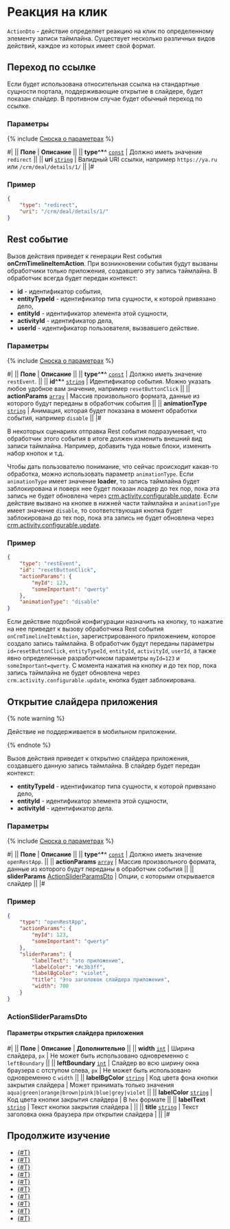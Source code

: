 # Реакция на клик

`ActionDto` - действие определяет реакцию на клик по определенному элементу записи таймлайна. Существует несколько различных видов действий, каждое из которых имеет свой формат.

## Переход по ссылке

Если будет использована относительная ссылка на стандартные сущности портала, поддерживающие открытие в слайдере, будет показан слайдер. В противном случае будет обычный переход по ссылке.

### Параметры

{% include [Сноска о параметрах](../../../../../../_includes/required.md) %}

#|
|| **Поле** | **Описание** ||
|| **type^*^**
[`const`](../../../../data-types.md) | Должно иметь значение `redirect` ||
|| **uri**
[`string`](../../../../data-types.md) | Валидный URI ссылки, например `https://ya.ru` или `/crm/deal/details/1/` ||
|#

### Пример

```json
{
    "type": "redirect",
    "uri": "/crm/deal/details/1/"
}
```

## Rest событие

Вызов действия приведет к генерации Rest события **onCrmTimelineItemAction**. При возникновении события будут вызваны обработчики только приложения, создавшего эту запись таймлайна. В обработчик всегда будет передан контекст:

- **id** - идентификатор события,
- **entityTypeId** - идентификатор типа сущности, к которой привязано дело,
- **entityId** - идентификатор элемента этой сущности,
- **activityId** - идентификатор дела,
- **userId** - идентификатор пользователя, вызвавшего действие.

### Параметры

{% include [Сноска о параметрах](../../../../../../_includes/required.md) %}

#|
|| **Поле** | **Описание** ||
|| **type^*^**
[`const`](../../../../data-types.md) | Должно иметь значение `restEvent`. ||
|| **id^*^**
[`string`](../../../../data-types.md) | Идентификатор события. Можно указать любое удобное вам значение, например `resetButtonClick` ||
|| **actionParams**
[`array`](../../../../data-types.md) | Массив произвольного формата, данные из которого будут переданы в обработчик события ||
|| **animationType**
[`string`](../../../../data-types.md) | Анимация, которая будет показана в момент обработки события, например `disable` ||
|#

В некоторых сценариях отправка Rest события подразумевает, что обработчик этого события в итоге должен изменить внешний вид записи таймлайна. Например, добавить туда новые блоки, изменить набор кнопок и т.д.

Чтобы дать пользователю понимание, что сейчас происходит какая-то обработка, можно использовать параметр `animationType`. Если `animationType` имеет значение **loader**, то запись таймлайна будет заблокирована и поверх нее будет показан лоадер до тех пор, пока эта запись не будет обновлена через [crm.activity.configurable.update](../crm-activity-configurable-update.md). Если действие вызвано на кнопке в нижней части таймлайна и `animationType` имеет значение `disable`, то соответствующая кнопка будет заблокирована до тех пор, пока эта запись не будет обновлена через [crm.activity.configurable.update](../crm-activity-configurable-update.md).

### Пример

```json
{
    "type": "restEvent",
    "id": "resetButtonClick",
    "actionParams": {
        "myId": 123,
        "someImportant": "qwerty"
    },
    "animationType": "disable"
}
```

Если действие подобной конфигурации назначить на кнопку, то нажатие на нее приведет к вызову обработчика Rest события `onCrmTimelineItemAction`, зарегистрированного приложением, которое создало запись таймлайна. В обработчик будут переданы параметры `id=resetButtonClick`, `entityTypeId`, `entityId`, `activityId`, `userId`, а также явно определенные разработчиком параметры `myId=123` и `someImportant=qwerty`. C момента нажатия на кнопку и до тех пор, пока запись таймлайна не будет обновлена через `crm.activity.configurable.update`, кнопка будет заблокирована.

## Открытие слайдера приложения

{% note warning %}

Действие не поддерживается в мобильном приложении.

{% endnote %}

Вызов действия приведет к открытию слайдера приложения, создавшего данную запись таймлайна. В слайдер будет передан контекст:

- **entityTypeId** - идентификатор типа сущности, к которой привязано дело,
- **entityId** - идентификатор элемента этой сущности,
- **activityId** - идентификатор дела.

### Параметры

{% include [Сноска о параметрах](../../../../../../_includes/required.md) %}

#|
|| **Поле** | **Описание** ||
|| **type^*^**
[`const`](../../../../data-types.md) | Должно иметь значение `openRestApp`. ||
|| **actionParams**
[`array`](../../../../data-types.md) | Массив произвольного формата, данные из которого будут переданы в обработчик события ||
|| **sliderParams**
[ActionSliderParamsDto](#actionsliderparamsdto) | Опции, с которыми открывается слайдер ||
|#

### Пример

```json
{
    "type": "openRestApp",
    "actionParams": {
        "myId": 123,
        "someImportant": "qwerty"
    },
    "sliderParams": {
        "labelText": "это приложение",
        "labelColor": "#c3b3ff",
        "labelBgColor": "violet",
        "title": "Это заголовок слайдера приложения",
        "width": 700
    }
}
```

### ActionSliderParamsDto

#### Параметры открытия слайдера приложения

#|
|| **Поле** | **Описание** | **Дополнительно** ||
|| **width**
[`int`](../../../../data-types.md) | Ширина слайдера, `px` | Не может быть использовано одновременно с `leftBoundary` ||
|| **leftBoundary**
[`int`](../../../../data-types.md) | Слайдер во всю ширину окна браузера с отступом слева, `px` | Не может быть использовано одновременно с `width` ||
|| **labelBgColor**
[`string`](../../../../data-types.md) | Код цвета фона кнопки закрытия слайдера | Может принимать только значения `aqua|green|orange|brown|pink|blue|grey|violet` ||
|| **labelColor**
[`string`](../../../../data-types.md) | Код цвета кнопки закрытия слайдера | В `hex` формате ||
|| **labelText**
[`string`](../../../../data-types.md) | Текст кнопки закрытия слайдера | ||
|| **title**
[`string`](../../../../data-types.md) | Текст заголовка окна браузера при открытии слайдера | ||
|#

## Продолжите изучение

- [{#T}](./layout.md)
- [{#T}](./icon.md)
- [{#T}](./header.md)
- [{#T}](./body.md)
- [{#T}](./content-block.md)
- [{#T}](./footer.md)
- [{#T}](./menu-item.md)
- [{#T}](./field-types.md)
- [{#T}](./rest-app-layout-dto.md)
- [{#T}](./examples.md)